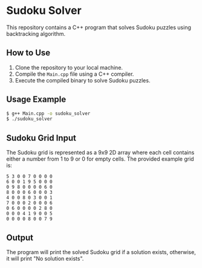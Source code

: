 # Sudoku Solver

This repository contains a C++ program that solves Sudoku puzzles using backtracking algorithm.

## How to Use

1. Clone the repository to your local machine.
2. Compile the `Main.cpp` file using a C++ compiler.
3. Execute the compiled binary to solve Sudoku puzzles.

## Usage Example

```bash
$ g++ Main.cpp -o sudoku_solver
$ ./sudoku_solver
```

## Sudoku Grid Input

The Sudoku grid is represented as a 9x9 2D array where each cell contains either a number from 1 to 9 or 0 for empty cells. The provided example grid is:

```
5 3 0 0 7 0 0 0 0
6 0 0 1 9 5 0 0 0
0 9 8 0 0 0 0 6 0
8 0 0 0 6 0 0 0 3
4 0 0 8 0 3 0 0 1
7 0 0 0 2 0 0 0 6
0 6 0 0 0 0 2 8 0
0 0 0 4 1 9 0 0 5
0 0 0 0 8 0 0 7 9
```

## Output

The program will print the solved Sudoku grid if a solution exists, otherwise, it will print "No solution exists".
